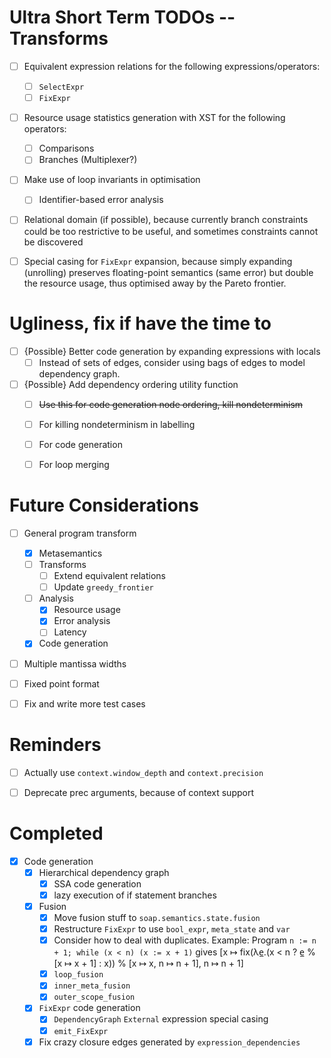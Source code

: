 # Ultra Short Term TODOs -- Transforms

* [ ] Equivalent expression relations for the following expressions/operators:
    - [ ] `SelectExpr`
    - [ ] `FixExpr`
* [ ] Resource usage statistics generation with XST for the following
  operators:
    - [ ] Comparisons
    - [ ] Branches (Multiplexer?)
* [ ] Make use of loop invariants in optimisation
    - [ ] Identifier-based error analysis
* [ ] Relational domain (if possible), because currently branch constraints
  could be too restrictive to be useful, and sometimes constraints cannot
  be discovered
* [ ] Special casing for `FixExpr` expansion, because simply expanding
  (unrolling) preserves floating-point semantics (same error) but double
  the resource usage, thus optimised away by the Pareto frontier.


# Ugliness, fix if have the time to

* [ ] {Possible} Better code generation by expanding expressions with locals
    - [ ] Instead of sets of edges, consider using bags of edges to model
      dependency graph.
* [ ] {Possible} Add dependency ordering utility function
    - [ ] ~~Use this for code generation node ordering, kill nondeterminism~~
    - [ ] For killing nondeterminism in labelling
    - [ ] For code generation
    - [ ] For loop merging


# Future Considerations

* [ ] General program transform
    - [X] Metasemantics
    - [ ] Transforms
        - [ ] Extend equivalent relations
        - [ ] Update `greedy_frontier`
    - [ ] Analysis
        - [X] Resource usage
        - [X] Error analysis
        - [ ] Latency
    - [X] Code generation
* [ ] Multiple mantissa widths
* [ ] Fixed point format
* [ ] Fix and write more test cases


# Reminders

* [ ] Actually use `context.window_depth` and `context.precision`
* [ ] Deprecate prec arguments, because of context support


# Completed

* [X] Code generation
    - [X] Hierarchical dependency graph
        - [X] SSA code generation
        - [X] lazy execution of if statement branches
    - [X] Fusion
        - [X] Move fusion stuff to `soap.semantics.state.fusion`
        - [X] Restructure `FixExpr` to use `bool_expr`, `meta_state` and `var`
        - [X] Consider how to deal with duplicates. Example:
          Program `n := n + 1; while (x < n) (x := x + 1)` gives
          [x ↦ fix(λe̲.(x < n ? e̲ % [x ↦ x + 1] : x)) % [x ↦ x, n ↦ n + 1],
          n ↦ n + 1]
        - [X] `loop_fusion`
        - [X] `inner_meta_fusion`
        - [X] `outer_scope_fusion`
    - [X] `FixExpr` code generation
        - [X] `DependencyGraph` `External` expression special casing
        - [X] `emit_FixExpr`
    - [X] Fix crazy closure edges generated by `expression_dependencies`
